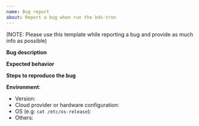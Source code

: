 ```yaml
---
name: Bug report
about: Report a bug when run the bds-tron
---
```

(NOTE: Please use this template while reporting a bug and provide as much info as possible)

**Bug description**

**Expected behavior**

**Steps to reproduce the bug**

**Environment**:
* Version:
* Cloud provider or hardware configuration:
* OS (e.g: `cat /etc/os-release`):
* Others:


